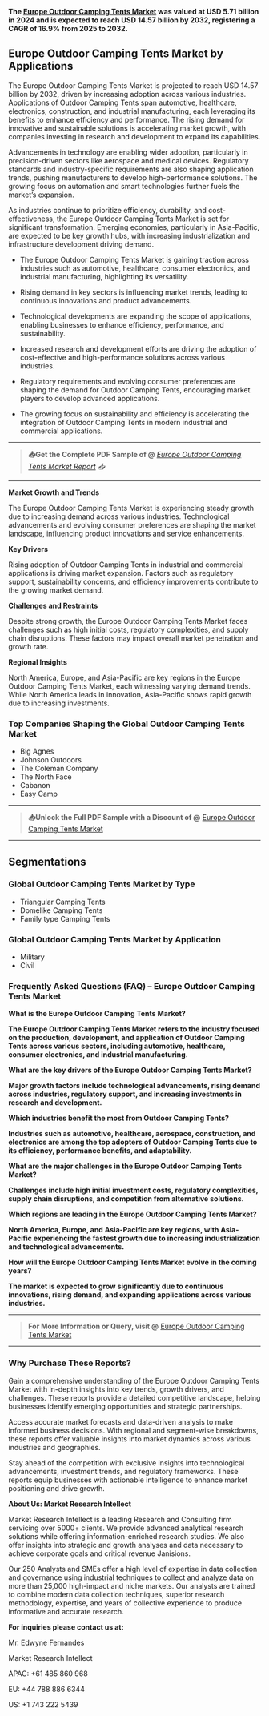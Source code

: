 <p><strong>The <a href="https://www.marketresearchintellect.com/download-sample/?rid=1067534&amp;utm_source=Pulse-April-Europe&amp;utm_medium=852">Europe Outdoor Camping Tents Market</a> was valued at USD 5.71 billion in 2024 and is expected to reach USD 14.57 billion by 2032, registering a CAGR of 16.9% from 2025 to 2032.</strong></p><h2>Europe Outdoor Camping Tents Market by Applications&nbsp;</h2><p><p>The Europe Outdoor Camping Tents Market is projected to reach USD 14.57 billion by 2032, driven by increasing adoption across various industries. Applications of Outdoor Camping Tents span automotive, healthcare, electronics, construction, and industrial manufacturing, each leveraging its benefits to enhance efficiency and performance. The rising demand for innovative and sustainable solutions is accelerating market growth, with companies investing in research and development to expand its capabilities.</p><p>Advancements in technology are enabling wider adoption, particularly in precision-driven sectors like aerospace and medical devices. Regulatory standards and industry-specific requirements are also shaping application trends, pushing manufacturers to develop high-performance solutions. The growing focus on automation and smart technologies further fuels the market&rsquo;s expansion.</p><p>As industries continue to prioritize efficiency, durability, and cost-effectiveness, the Europe Outdoor Camping Tents Market is set for significant transformation. Emerging economies, particularly in Asia-Pacific, are expected to be key growth hubs, with increasing industrialization and infrastructure development driving demand.</p></p><ul><li><p>The Europe Outdoor Camping Tents Market is gaining traction across industries such as automotive, healthcare, consumer electronics, and industrial manufacturing, highlighting its versatility.</p></li><li><p>Rising demand in key sectors is influencing market trends, leading to continuous innovations and product advancements.</p></li><li><p>Technological developments are expanding the scope of applications, enabling businesses to enhance efficiency, performance, and sustainability.</p></li><li><p>Increased research and development efforts are driving the adoption of cost-effective and high-performance solutions across various industries.</p></li><li><p>Regulatory requirements and evolving consumer preferences are shaping the demand for Outdoor Camping Tents, encouraging market players to develop advanced applications.</p></li><li><p>The growing focus on sustainability and efficiency is accelerating the integration of Outdoor Camping Tents in modern industrial and commercial applications.</p></li></ul><hr /><blockquote><p><strong><span class="font-[700]">📥Get the Complete PDF Sample of @ </span></strong><em><span class="font-[700]"><a href="https://www.marketresearchintellect.com/download-sample/?rid=1067534&amp;utm_source=Pulse-April-Europe&amp;utm_medium=852" target="_blank" data-tracking-control-name="article-ssr-frontend-pulse_little-text-block" data-tracking-will-navigate="" data-test-link="">Europe Outdoor Camping Tents Market Report</a>&nbsp;📥</span></em></p></blockquote><hr /><p class="" data-start="77" data-end="360"><strong data-start="77" data-end="105">Market Growth and Trends</strong></p><p class="" data-start="77" data-end="360">The Europe Outdoor Camping Tents Market is experiencing steady growth due to increasing demand across various industries. Technological advancements and evolving consumer preferences are shaping the market landscape, influencing product innovations and service enhancements.</p><p class="" data-start="362" data-end="606"><strong data-start="362" data-end="377">Key Drivers</strong></p><p class="" data-start="362" data-end="606">Rising adoption of Outdoor Camping Tents in industrial and commercial applications is driving market expansion. Factors such as regulatory support, sustainability concerns, and efficiency improvements contribute to the growing market demand.</p><p class="" data-start="608" data-end="849"><strong data-start="608" data-end="637">Challenges and Restraints</strong></p><p class="" data-start="608" data-end="849">Despite strong growth, the Europe Outdoor Camping Tents Market faces challenges such as high initial costs, regulatory complexities, and supply chain disruptions. These factors may impact overall market penetration and growth rate.</p><p class="" data-start="851" data-end="1095"><strong data-start="851" data-end="872">Regional Insights</strong></p><p class="" data-start="851" data-end="1095">North America, Europe, and Asia-Pacific are key regions in the Europe Outdoor Camping Tents Market, each witnessing varying demand trends. While North America leads in innovation, Asia-Pacific shows rapid growth due to increasing investments.</p><p><h3>Top Companies Shaping the Global Outdoor Camping Tents Market </h3><ul><li>Big Agnes</li><li>Johnson Outdoors</li><li>The Coleman Company</li><li>The North Face</li><li>Cabanon</li><li>Easy Camp</li></ul></p><hr /><blockquote><p><strong>📥Unlock the Full PDF Sample with a Discount of @</strong> <a href="https://www.marketresearchintellect.com/ask-for-discount/?rid=1067534&amp;utm_source=Pulse-April-Europe&amp;utm_medium=852">Europe Outdoor Camping Tents Market</a></p></blockquote><hr /><p><h2>Segmentations</h2><h3>Global Outdoor Camping Tents Market by Type</h3><ul><li>Triangular Camping Tents</li><li>Domelike Camping Tents</li><li>Family type Camping Tents</li></ul><h3>Global Outdoor Camping Tents Market by Application</h3><ul><li>Military</li><li>Civil</li></ul></p><h3><strong>Frequently Asked Questions (FAQ) &ndash; Europe Outdoor Camping Tents Market</strong></h3><p><strong>What is the Europe Outdoor Camping Tents Market?</strong></p><p><strong>The Europe Outdoor Camping Tents Market refers to the industry focused on the production, development, and application of Outdoor Camping Tents across various sectors, including automotive, healthcare, consumer electronics, and industrial manufacturing.</strong></p><p><strong>What are the key drivers of the Europe Outdoor Camping Tents Market?</strong></p><p><strong>Major growth factors include technological advancements, rising demand across industries, regulatory support, and increasing investments in research and development.</strong></p><p><strong>Which industries benefit the most from Outdoor Camping Tents?</strong></p><p><strong>Industries such as automotive, healthcare, aerospace, construction, and electronics are among the top adopters of Outdoor Camping Tents due to its efficiency, performance benefits, and adaptability.</strong></p><p><strong>What are the major challenges in the Europe Outdoor Camping Tents Market?</strong></p><p><strong>Challenges include high initial investment costs, regulatory complexities, supply chain disruptions, and competition from alternative solutions.</strong></p><p><strong>Which regions are leading in the Europe Outdoor Camping Tents Market?</strong></p><p><strong>North America, Europe, and Asia-Pacific are key regions, with Asia-Pacific experiencing the fastest growth due to increasing industrialization and technological advancements.</strong></p><p><strong>How will the Europe Outdoor Camping Tents Market evolve in the coming years?</strong></p><p><strong>The market is expected to grow significantly due to continuous innovations, rising demand, and expanding applications across various industries.</strong></p><hr /><blockquote><p><span class="font-[700]"><strong>For More Information or Query, visit&nbsp;@</strong>&nbsp;</span><span class="font-[700]"><a href="https://www.marketresearchintellect.com/product/outdoor-camping-tents-market/?utm_source=Linkedin&utm_medium=852" target="_blank" data-tracking-control-name="article-ssr-frontend-pulse_little-text-block" data-tracking-will-navigate="" data-test-link="">Europe Outdoor Camping Tents Market</a></span></p></blockquote><hr /><h3><strong data-start="0" data-end="31">Why Purchase These Reports?</strong></h3><p class="" data-start="35" data-end="297">Gain a comprehensive understanding of the Europe Outdoor Camping Tents Market with in-depth insights into key trends, growth drivers, and challenges. These reports provide a detailed competitive landscape, helping businesses identify emerging opportunities and strategic partnerships.</p><p class="" data-start="299" data-end="540">Access accurate market forecasts and data-driven analysis to make informed business decisions. With regional and segment-wise breakdowns, these reports offer valuable insights into market dynamics across various industries and geographies.</p><p class="" data-start="542" data-end="784">Stay ahead of the competition with exclusive insights into technological advancements, investment trends, and regulatory frameworks. These reports equip businesses with actionable intelligence to enhance market positioning and drive growth.</p><p><strong><span class="font-[700]">About Us: Market Research Intellect</span></strong></p><p><span class="">Market Research Intellect is a leading Research and Consulting firm servicing over 5000+ clients. We provide advanced analytical research solutions while offering information-enriched research studies.&nbsp;</span>We also offer insights into strategic and growth analyses and data necessary to achieve corporate goals and critical revenue Janisions.</p><p><span class="">Our 250 Analysts and SMEs offer a high level of expertise in data collection and governance using industrial techniques to collect and analyze data on more than 25,000 high-impact and niche markets. Our analysts are trained to combine modern data collection techniques, superior research methodology, expertise, and years of collective experience to produce informative and accurate research.</span></p><p><strong>For inquiries please contact us at:</strong></p><p>Mr. Edwyne Fernandes</p><p>Market Research Intellect</p><p>APAC: +61 485 860 968</p><p>EU: +44 788 886 6344</p><p>US: +1 743 222 5439</p>